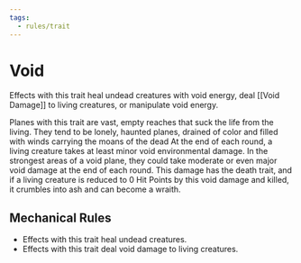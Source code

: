 ```yaml
---
tags:
  - rules/trait
---
```

# Void

Effects with this trait heal undead creatures with void energy, deal [[Void Damage]] to living creatures, or manipulate void energy.  
  
Planes with this trait are vast, empty reaches that suck the life from the living. They tend to be lonely, haunted planes, drained of color and filled with winds carrying the moans of the dead At the end of each round, a living creature takes at least minor void environmental damage. In the strongest areas of a void plane, they could take moderate or even major void damage at the end of each round. This damage has the death trait, and if a living creature is reduced to 0 Hit Points by this void damage and killed, it crumbles into ash and can become a wraith.

## Mechanical Rules

 - Effects with this trait heal undead creatures.
 - Effects with this trait deal void damage to living creatures.
